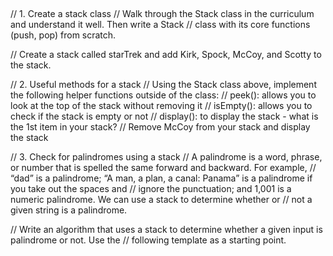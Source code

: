 ## 
// 1. Create a stack class
// Walk through the Stack class in the curriculum and understand it well. Then write a Stack
// class with its core functions (push, pop) from scratch.

// Create a stack called starTrek and add Kirk, Spock, McCoy, and Scotty to the stack.


// 2. Useful methods for a stack
// Using the Stack class above, implement the following helper functions outside of the class:
// peek(): allows you to look at the top of the stack without removing it
// isEmpty(): allows you to check if the stack is empty or not
// display(): to display the stack - what is the 1st item in your stack?
// Remove McCoy from your stack and display the stack


// 3. Check for palindromes using a stack
// A palindrome is a word, phrase, or number that is spelled the same forward and backward. For example, 
// “dad” is a palindrome; “A man, a plan, a canal: Panama” is a palindrome if you take out the spaces and 
// ignore the punctuation; and 1,001 is a numeric palindrome. We can use a stack to determine whether or 
// not a given string is a palindrome.

// Write an algorithm that uses a stack to determine whether a given input is palindrome or not. Use the 
// following template as a starting point.